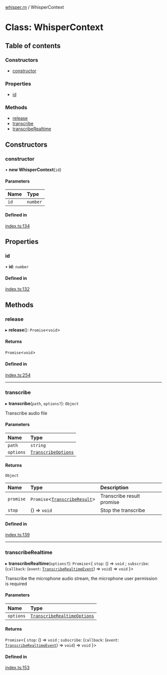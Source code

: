 [whisper.rn](../README.md) / WhisperContext

# Class: WhisperContext

## Table of contents

### Constructors

- [constructor](WhisperContext.md#constructor)

### Properties

- [id](WhisperContext.md#id)

### Methods

- [release](WhisperContext.md#release)
- [transcribe](WhisperContext.md#transcribe)
- [transcribeRealtime](WhisperContext.md#transcriberealtime)

## Constructors

### constructor

• **new WhisperContext**(`id`)

#### Parameters

| Name | Type |
| :------ | :------ |
| `id` | `number` |

#### Defined in

[index.ts:134](https://github.com/mybigday/whisper.rn/blob/e16f2a4/src/index.ts#L134)

## Properties

### id

• **id**: `number`

#### Defined in

[index.ts:132](https://github.com/mybigday/whisper.rn/blob/e16f2a4/src/index.ts#L132)

## Methods

### release

▸ **release**(): `Promise`<`void`\>

#### Returns

`Promise`<`void`\>

#### Defined in

[index.ts:254](https://github.com/mybigday/whisper.rn/blob/e16f2a4/src/index.ts#L254)

___

### transcribe

▸ **transcribe**(`path`, `options?`): `Object`

Transcribe audio file

#### Parameters

| Name | Type |
| :------ | :------ |
| `path` | `string` |
| `options` | [`TranscribeOptions`](../README.md#transcribeoptions) |

#### Returns

`Object`

| Name | Type | Description |
| :------ | :------ | :------ |
| `promise` | `Promise`<[`TranscribeResult`](../README.md#transcriberesult)\> | Transcribe result promise |
| `stop` | () => `void` | Stop the transcribe |

#### Defined in

[index.ts:139](https://github.com/mybigday/whisper.rn/blob/e16f2a4/src/index.ts#L139)

___

### transcribeRealtime

▸ **transcribeRealtime**(`options?`): `Promise`<{ `stop`: () => `void` ; `subscribe`: (`callback`: (`event`: [`TranscribeRealtimeEvent`](../README.md#transcriberealtimeevent)) => `void`) => `void`  }\>

Transcribe the microphone audio stream, the microphone user permission is required

#### Parameters

| Name | Type |
| :------ | :------ |
| `options` | [`TranscribeRealtimeOptions`](../README.md#transcriberealtimeoptions) |

#### Returns

`Promise`<{ `stop`: () => `void` ; `subscribe`: (`callback`: (`event`: [`TranscribeRealtimeEvent`](../README.md#transcriberealtimeevent)) => `void`) => `void`  }\>

#### Defined in

[index.ts:153](https://github.com/mybigday/whisper.rn/blob/e16f2a4/src/index.ts#L153)
